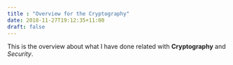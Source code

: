 ```yaml
---
title : "Overview for the Cryptography"
date: 2018-11-27T19:12:35+11:00
draft: false
---
```


This is the overview about what I have done related with **Cryptography** and *Security*.